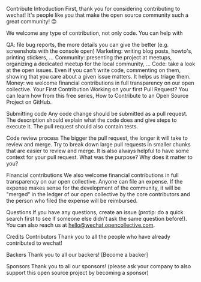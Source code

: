 Contribute
Introduction
First, thank you for considering contributing to wechat! It's people like you that make the open source community such a great community! 😊

We welcome any type of contribution, not only code. You can help with

QA: file bug reports, the more details you can give the better (e.g. screenshots with the console open)
Marketing: writing blog posts, howto's, printing stickers, ...
Community: presenting the project at meetups, organizing a dedicated meetup for the local community, ...
Code: take a look at the open issues. Even if you can't write code, commenting on them, showing that you care about a given issue matters. It helps us triage them.
Money: we welcome financial contributions in full transparency on our open collective.
Your First Contribution
Working on your first Pull Request? You can learn how from this free series, How to Contribute to an Open Source Project on GitHub.

Submitting code
Any code change should be submitted as a pull request. The description should explain what the code does and give steps to execute it. The pull request should also contain tests.

Code review process
The bigger the pull request, the longer it will take to review and merge. Try to break down large pull requests in smaller chunks that are easier to review and merge. It is also always helpful to have some context for your pull request. What was the purpose? Why does it matter to you?

Financial contributions
We also welcome financial contributions in full transparency on our open collective. Anyone can file an expense. If the expense makes sense for the development of the community, it will be "merged" in the ledger of our open collective by the core contributors and the person who filed the expense will be reimbursed.

Questions
If you have any questions, create an issue (protip: do a quick search first to see if someone else didn't ask the same question before!). You can also reach us at hello@wechat.opencollective.com.

Credits
Contributors
Thank you to all the people who have already contributed to wechat! 

Backers
Thank you to all our backers! [Become a backer]



Sponsors
Thank you to all our sponsors! (please ask your company to also support this open source project by becoming a sponsor)
